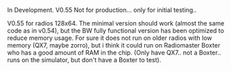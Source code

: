 In Development.  V0.55
Not for production... only for initial testing..

V0.55 for radios 128x64.   The minimal version should work (almost the same code as in v0.54), but the BW fully functional version has been optimized to reduce memory usage. For sure it does not run on older radios with low memory (QX7, maybe zorro), but i think it could run on Radiomaster Boxter who has a good amount of RAM in the chip. (Only have QX7.. not a Boxter.. runs on the simulator, but don't have a Boxter to test). 
 
